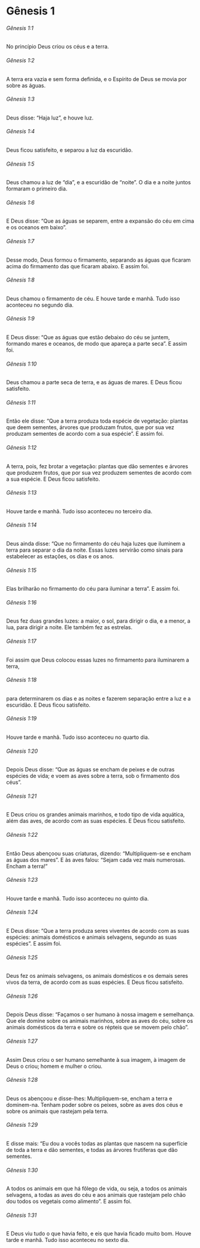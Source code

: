# Gênesis 1

###### Gênesis 1:1

No princípio Deus criou os céus e a terra.

###### Gênesis 1:2

A terra era vazia e sem forma definida, e o Espírito de Deus se movia por sobre as águas.

###### Gênesis 1:3

Deus disse: “Haja luz”, e houve luz.

###### Gênesis 1:4

Deus ficou satisfeito, e separou a luz da escuridão.

###### Gênesis 1:5

Deus chamou a luz de “dia”, e a escuridão de “noite”. O dia e a noite juntos formaram o primeiro dia.

###### Gênesis 1:6

E Deus disse: “Que as águas se separem, entre a expansão do céu em cima e os oceanos em baixo”.

###### Gênesis 1:7

Desse modo, Deus formou o firmamento, separando as águas que ficaram acima do firmamento das que ficaram abaixo. E assim foi.

###### Gênesis 1:8

Deus chamou o firmamento de céu. E houve tarde e manhã. Tudo isso aconteceu no segundo dia.

###### Gênesis 1:9

E Deus disse: “Que as águas que estão debaixo do céu se juntem, formando mares e oceanos, de modo que apareça a parte seca”. E assim foi.

###### Gênesis 1:10

Deus chamou a parte seca de terra, e as águas de mares. E Deus ficou satisfeito.

###### Gênesis 1:11

Então ele disse: “Que a terra produza toda espécie de vegetação: plantas que deem sementes, árvores que produzam frutos, que por sua vez produzam sementes de acordo com a sua espécie”. E assim foi.

###### Gênesis 1:12

A terra, pois, fez brotar a vegetação: plantas que dão sementes e árvores que produzem frutos, que por sua vez produzem sementes de acordo com a sua espécie. E Deus ficou satisfeito.

###### Gênesis 1:13

Houve tarde e manhã. Tudo isso aconteceu no terceiro dia.

###### Gênesis 1:14

Deus ainda disse: “Que no firmamento do céu haja luzes que iluminem a terra para separar o dia da noite. Essas luzes servirão como sinais para estabelecer as estações, os dias e os anos.

###### Gênesis 1:15

Elas brilharão no firmamento do céu para iluminar a terra”. E assim foi.

###### Gênesis 1:16

Deus fez duas grandes luzes: a maior, o sol, para dirigir o dia, e a menor, a lua, para dirigir a noite. Ele também fez as estrelas.

###### Gênesis 1:17

Foi assim que Deus colocou essas luzes no firmamento para iluminarem a terra,

###### Gênesis 1:18

para determinarem os dias e as noites e fazerem separação entre a luz e a escuridão. E Deus ficou satisfeito.

###### Gênesis 1:19

Houve tarde e manhã. Tudo isso aconteceu no quarto dia.

###### Gênesis 1:20

Depois Deus disse: “Que as águas se encham de peixes e de outras espécies de vida; e voem as aves sobre a terra, sob o firmamento dos céus”.

###### Gênesis 1:21

E Deus criou os grandes animais marinhos, e todo tipo de vida aquática, além das aves, de acordo com as suas espécies. E Deus ficou satisfeito.

###### Gênesis 1:22

Então Deus abençoou suas criaturas, dizendo: “Multipliquem-se e encham as águas dos mares”. E às aves falou: “Sejam cada vez mais numerosas. Encham a terra!”

###### Gênesis 1:23

Houve tarde e manhã. Tudo isso aconteceu no quinto dia.

###### Gênesis 1:24

E Deus disse: “Que a terra produza seres viventes de acordo com as suas espécies: animais domésticos e animais selvagens, segundo as suas espécies”. E assim foi.

###### Gênesis 1:25

Deus fez os animais selvagens, os animais domésticos e os demais seres vivos da terra, de acordo com as suas espécies. E Deus ficou satisfeito.

###### Gênesis 1:26

Depois Deus disse: “Façamos o ser humano à nossa imagem e semelhança. Que ele domine sobre os animais marinhos, sobre as aves do céu, sobre os animais domésticos da terra e sobre os répteis que se movem pelo chão”.

###### Gênesis 1:27

Assim Deus criou o ser humano semelhante à sua imagem, à imagem de Deus o criou; homem e mulher o criou.

###### Gênesis 1:28

Deus os abençoou e disse-lhes: Multipliquem-se, encham a terra e dominem-na. Tenham poder sobre os peixes, sobre as aves dos céus e sobre os animais que rastejam pela terra.

###### Gênesis 1:29

E disse mais: “Eu dou a vocês todas as plantas que nascem na superfície de toda a terra e dão sementes, e todas as árvores frutíferas que dão sementes.

###### Gênesis 1:30

A todos os animais em que há fôlego de vida, ou seja, a todos os animais selvagens, a todas as aves do céu e aos animais que rastejam pelo chão dou todos os vegetais como alimento”. E assim foi.

###### Gênesis 1:31

E Deus viu tudo o que havia feito, e eis que havia ficado muito bom. Houve tarde e manhã. Tudo isso aconteceu no sexto dia.

